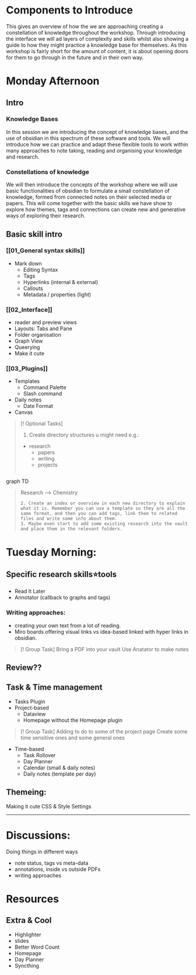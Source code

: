 # Components to Introduce

This gives an overview of how the we are approaching creating a constellation of knowledge throughout the workshop. Through introducing the interface we will ad layers of complexity and skills whilst also showing a guide to how they might practice a knowledge base for themselves. As this workshop is fairly short for the amount of content, it is about opening doors for them to go through in the future and in their own way.

# Monday Afternoon

## Intro

### Knowledge Bases
In this session we are introducing the concept of knowledge bases, and the use of obsidian in this spectrum of these software and tools. We will introduce how we can practice and adapt these flexible tools to work within  many approaches to note taking, reading and organising your knowledge and research. 

### Constellations of knowledge

We will then introduce the concepts of the workshop where we will use basic functionalities of obsidian to formulate a small constellation of knowledge, formed from connected notes on their selected media or papers. This will come together with the basic skills we have show to explore how themes, tags and connections can create new and generative ways of exploring their research. 
## Basic skill intro

### [[01_General syntax skills]]
- Mark down
	-  Editing Syntax
	- Tags
	- Hyperlinks (internal & external)
	- Callouts
	- Metadata / properties (light)
### [[02_Interface]]
- reader and preview views
- Layouts: Tabs and Pane
- Folder organisation
- Graph View
- Queerying
- Make it cute

### [[03_Plugins]]
- Templates
	- Command Palette
	- Slash command
- Daily notes
	- Date Format
- Canvas

> [! Optional Tasks]
> 1. Create directory structures u might need e.g.:
> 	- research
> 		- papers
> 		- writing
> 		- projects
> 
>```mermaid
graph TD
>
>Research --> Chemistry
>```
> 2. Create an index or overview in each new directory to explain what it is. Remember you can use a template so they are all the same format, and then you can add tags, link them to related files and write some info about them.
> 3. Maybe even start to add some existing research into the vault and place them in the relevant folders.

# Tuesday Morning:

## Specific research skills⭐tools
- Read It Later
- Annotator (callback to graphs and tags)
### Writing approaches:
- creating your own text from a lot of reading.
- Miro boards offering visual links vs idea-based linked with hyper links in obsidian.

> [! Group Task]
> Bring a PDF into your vault
> Use Anatator to make notes


## Review??

## Task & Time management
- Tasks Plugin 
- Project-based
	- Dataview 
	- Homepage without the Homepage plugin

>[! Group Task]
>Adding to do to some of the project page
>Create some time sensitive ones and some general ones

- Time-based
	- Task Rollover
	- Day Planner
	- Calendar (small & daily notes)
	- Daily notes (template per day)
## Themeing:
Making it cute
CSS & Style Settings
____
# Discussions:
Doing things in different ways
- note status, tags vs meta-data
- annotations, inside vs outside PDFs
- writing approaches
# Resources
## Extra & Cool
- Highlighter
- slides
- Better Word Count
- Homepage
- Day Planner
- Syncthing




